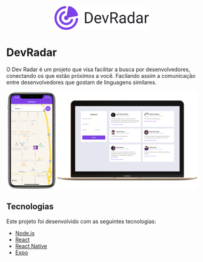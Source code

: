 <p align="center">
  <img alt="DevRadar" src="devradar.svg" width="250px" />
</p>

# DevRadar
O Dev Radar é um projeto que visa facilitar a busca por desenvolvedores, conectando os que estão próximos a você. Facilando assim a comunicação entre desenvolvedores que gostam de linguagens similares.

<img src="devradar.png" />

## Tecnologias
Este projeto foi desenvolvido com as seguintes tecnologias:

- [Node.js](https://nodejs.org/en/)
- [React](https://reactjs.org)
- [React Native](https://facebook.github.io/react-native/)
- [Expo](https://expo.io/)
